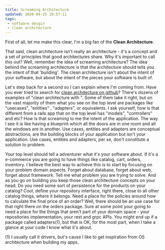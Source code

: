 ```yaml
---
title: Screaming Architecture
updated: 2020-04-25 19:57:11
tags:
 - software desgin
 - clean architecture
---
```



First of all, let me make this clear, I'm a big fan of the **Clean Architecture**.

That said, clean architecture isn't really an architecture - it's a concept and a set of principles that good architectures share.
Why it's important to call this out? Well, remember the idea of screaming architecture? 
The idea behind the screaming architecture is that the architecture should tells you the intent of that 'building'. 
The clean architecture isn't about the intent of your software, but about the intent of the pieces your software is built of.

Let's step back for a second so I can explain where I'm coming from.
Have you ever tried to search for [clean architecture on github](https://github.com/search?q=clean+architecture)?
There's dozens of examples of "clean architecture with <your favorite language>". Some of them take it right, but on the vast majority of them what you see on the top level are packages like "usecases", "entities" , "adapters", or equivalents.
I ask yourself, how is that different from a rails app that on the top level has "models", "controllers" and etc? How is that screaming to me the intent of the application.
The way I see it is like having a blueprint which all the doors are in one room and all the windows are in another.
Use cases, entities and adapters are conceptual abstractions, are the building blocks of your application but isn't your application. Use cases, entities and adapters, per se, don't constitute a solution to problem.

Your top level should tell a adventurer what it's your software about. If it's a e-commerce you are going to have things like catalog, cart, orders, inventory.
I believe the best way to achieve this is to start by focusing on your problem domain aspects. Forget about database, forget about web, forget about framework. Tell me what problem you are trying to solve.
And as you go on building you keep those clean architecture concepts on your head. Do you need some sort of persistence for the products on your catalog? Cool, define your repository interface, right there, close to all other catalog things, where it belongs. Need a place for the policies around how to calculate the final price of an order? Well, there should be an use case for that right there on the orders package.
Sure at some point your going to need a place for the things that aren't part of your domain space - your repositories implementation, your rest and grpc APIs. You might end up if a package called adapters(1), but that is OK, for the most part, when I take a glance at your code I know what it's about.
 
(1) I usually call it drivers, but's cause I like to get inspiration from OS architecture when building my apps.
